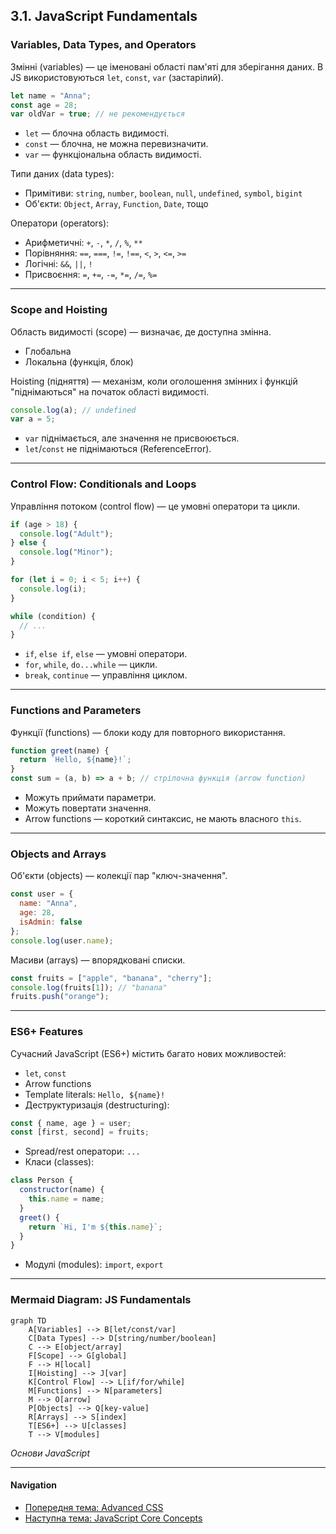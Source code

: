 ## 3.1. JavaScript Fundamentals

### Variables, Data Types, and Operators

Змінні (variables) — це іменовані області пам'яті для зберігання даних. В JS використовуються `let`, `const`, `var` (застарілий).

```js
let name = "Anna";
const age = 28;
var oldVar = true; // не рекомендується
```
- `let` — блочна область видимості.
- `const` — блочна, не можна перевизначити.
- `var` — функціональна область видимості.

Типи даних (data types):
- Примітиви: `string`, `number`, `boolean`, `null`, `undefined`, `symbol`, `bigint`
- Об'єкти: `Object`, `Array`, `Function`, `Date`, тощо

Оператори (operators):
- Арифметичні: `+`, `-`, `*`, `/`, `%`, `**`
- Порівняння: `==`, `===`, `!=`, `!==`, `<`, `>`, `<=`, `>=`
- Логічні: `&&`, `||`, `!`
- Присвоєння: `=`, `+=`, `-=`, `*=`, `/=`, `%=`

---

### Scope and Hoisting

Область видимості (scope) — визначає, де доступна змінна.
- Глобальна
- Локальна (функція, блок)

Hoisting (підняття) — механізм, коли оголошення змінних і функцій "піднімаються" на початок області видимості.

```js
console.log(a); // undefined
var a = 5;
```
- `var` піднімається, але значення не присвоюється.
- `let`/`const` не піднімаються (ReferenceError).

---

### Control Flow: Conditionals and Loops

Управління потоком (control flow) — це умовні оператори та цикли.

```js
if (age > 18) {
  console.log("Adult");
} else {
  console.log("Minor");
}

for (let i = 0; i < 5; i++) {
  console.log(i);
}

while (condition) {
  // ...
}
```
- `if`, `else if`, `else` — умовні оператори.
- `for`, `while`, `do...while` — цикли.
- `break`, `continue` — управління циклом.

---

### Functions and Parameters

Функції (functions) — блоки коду для повторного використання.

```js
function greet(name) {
  return `Hello, ${name}!`;
}
const sum = (a, b) => a + b; // стрілочна функція (arrow function)
```
- Можуть приймати параметри.
- Можуть повертати значення.
- Arrow functions — короткий синтаксис, не мають власного `this`.

---

### Objects and Arrays

Об'єкти (objects) — колекції пар "ключ-значення".

```js
const user = {
  name: "Anna",
  age: 28,
  isAdmin: false
};
console.log(user.name);
```

Масиви (arrays) — впорядковані списки.

```js
const fruits = ["apple", "banana", "cherry"];
console.log(fruits[1]); // "banana"
fruits.push("orange");
```

---

### ES6+ Features

Сучасний JavaScript (ES6+) містить багато нових можливостей:
- `let`, `const`
- Arrow functions
- Template literals: ``Hello, ${name}!``
- Деструктуризація (destructuring):

```js
const { name, age } = user;
const [first, second] = fruits;
```
- Spread/rest оператори: `...`
- Класи (classes):

```js
class Person {
  constructor(name) {
    this.name = name;
  }
  greet() {
    return `Hi, I'm ${this.name}`;
  }
}
```
- Модулі (modules): `import`, `export`

---

### Mermaid Diagram: JS Fundamentals

```mermaid
graph TD
    A[Variables] --> B[let/const/var]
    C[Data Types] --> D[string/number/boolean]
    C --> E[object/array]
    F[Scope] --> G[global]
    F --> H[local]
    I[Hoisting] --> J[var]
    K[Control Flow] --> L[if/for/while]
    M[Functions] --> N[parameters]
    M --> O[arrow]
    P[Objects] --> Q[key-value]
    R[Arrays] --> S[index]
    T[ES6+] --> U[classes]
    T --> V[modules]
```
_Основи JavaScript_

---

#### Navigation

- [Попередня тема: Advanced CSS](2.8-advanced-css.md)
- [Наступна тема: JavaScript Core Concepts](3.2-javascript-core-concepts.md)
